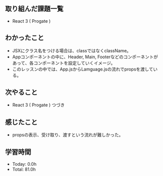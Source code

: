 ## 取り組んだ課題一覧
- React 3 ( Progate )
## わかったこと
- JSXにクラス名をつける場合は、classではなくclassName。
- Appコンポーネントの中に、Header, Main, Footerなどのコンポーネントがあって、各コンポーネントを設定していくイメージ。
- このレッスンの中では、App.jsからLamguage.jsの流れでpropsを渡している。
## 次やること
- React 3 ( Progate ) つづき
## 感じたこと
- propsの表示、受け取り、渡すという流れが難しかった。
## 学習時間
- Today: 0.0h
- Total: 81.0h

